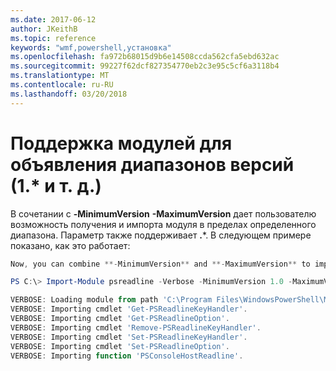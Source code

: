 ```yaml
---
ms.date: 2017-06-12
author: JKeithB
ms.topic: reference
keywords: "wmf,powershell,установка"
ms.openlocfilehash: fa972b68015d9b6e14508ccda562cfa5ebd632ac
ms.sourcegitcommit: 99227f62dcf827354770eb2c3e95c5cf6a3118b4
ms.translationtype: MT
ms.contentlocale: ru-RU
ms.lasthandoff: 03/20/2018
---
```

# <a name="modules-support-for-declaring-version-ranges-1-etc"></a>Поддержка модулей для объявления диапазонов версий (1.* и т. д.)
В сочетании с **-MinimumVersion** **-MaximumVersion** дает пользователю возможность получения и импорта модуля в пределах определенного диапазона. Параметр также поддерживает **.**\*. В следующем примере показано, как это работает:

```powershell
Now, you can combine **-MinimumVersion** and **-MaximumVersion** to import module within specific range:

PS C:\> Import-Module psreadline -Verbose -MinimumVersion 1.0 -MaximumVersion 1.2.*

VERBOSE: Loading module from path 'C:\Program Files\WindowsPowerShell\Modules\psreadline\1.1\psreadline.psd1'.
VERBOSE: Importing cmdlet 'Get-PSReadlineKeyHandler'.
VERBOSE: Importing cmdlet 'Get-PSReadlineOption'.
VERBOSE: Importing cmdlet 'Remove-PSReadlineKeyHandler'.
VERBOSE: Importing cmdlet 'Set-PSReadlineKeyHandler'.
VERBOSE: Importing cmdlet 'Set-PSReadlineOption'.
VERBOSE: Importing function 'PSConsoleHostReadline'.
```

